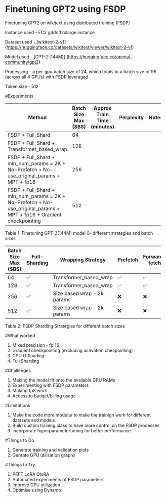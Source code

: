 # Finetuning GPT2 using FSDP
Finetuning GPT2 on wikitext using distributed training (FSDP)


Instance used - EC2 g4dn.12xlarge instance

Dataset used - [wikitext-2-v1] (https://huggingface.co/datasets/wikitext/viewer/wikitext-2-v1)

Model used - [GPT-2 (144M)] (https://huggingface.co/openai-community/gpt2)

Processing - a per-gpu batch size of 24, which totals to a batch size of 96 (across all 4 GPUs) with FSDP leveraged

Token size - 512 

#Experiments


| Method | Batch Size Max ($BS) | Approx Train Time (minutes) | Perplexity | Notes
| --- | --- | --- | --- | --- |
| FSDP + Full_Shard | 64 |  |  |  |
| FSDP + Full_Shard + Transformer_based_wrap | 128 |  |  |  |
| FSDP + Full_Shard + min_num_params = 2K + No-Prefetch + No-use_original_params + MPT + fp16 | 256 |  |  |  |
| FSDP + Full_Shard + min_num_params = 2K + No-Prefetch + No-use_original_params + MPT + fp16 + Gradient checkpointing  | 512 |  |  |  |

Table 1: Finetuning GPT-2(144M) model 0- different strategies and batch sizes

| Batch Size Max ($BS) | Full-Sharding | Wrapping Strategy | Prefetch | Forward-fetch | use_original_params | CPU-RAM Offloading+Efficient Loading | Mixed Precision Training
| --- | --- | --- | --- | --- | --- | --- | --- |
| 64 | ✅ | Transformer_based_wrap |✅  | ✅ | ✅ | ✅ |❌  |
| 128 | ✅ | Transformer_based_wrap | ✅ | ✅ | ✅ |✅  | ❌ |
| 256 | ✅ | Size based wrap - 2k params | ❌ | ❌ | ❌ | ✅ | ✅ |
| 512  | ✅ | Size based wrap - 2k params |  ❌| ❌ | ❌ | ✅ | ✅ |

Table 2: FSDP Sharding Strategies for different batch sizes

#What worked
1. Mixed precision - fp 16
2. Gradient checkpointing (excluding activation checpointing)
3. CPU Offloading
4. Full Sharding

#Challenges 
1. Making the model fit onto the available GPU RAMs
2. Experimenting with FSDP parameters
3. Making fp8 work
4. Access to budget/billing usage

#Limitations
1. Make the code more modular to make the trainign work for different datasets and models 
2. Build custom training class to have more control on the FSDP processes
3. Incorporate hyperparametertuning for better performance

#Things to Do
1. Generate training and validation plots
2. Genrate GPU utilisation graphs

#Things to Try
1. PEFT LoRA QloRA
2. Automated experiments of FSDP parameters
3. Improve GPU utilization
4. Optimise using Dynamo





